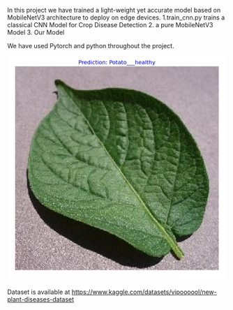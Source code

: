 
In this project we have trained a light-weight yet accurate model based on MobileNetV3 architecture to deploy on edge devices.
1.train_cnn.py trains a classical CNN Model for Crop Disease Detection
2.             a pure MobileNetV3 Model 
3. Our Model 

We have used Pytorch and python throughout the project.

![Alt text for the image](https://github.com/ArashdeepSinghMaan/Machine-Learning/blob/5771d9f3741995b288962d283a905957c82be188/Designing%20a%20Light-Weight%20CNN%20based%20Model%20%20for%20Crop%20Disease%20Detection/Screenshot%202024-11-03%20200034.png)


Dataset is available at https://www.kaggle.com/datasets/vipoooool/new-plant-diseases-dataset
